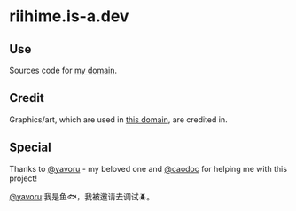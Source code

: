 # riihime.is-a.dev
## Use
 Sources code for [my domain](https://www.riihime.is-a.dev).

## Credit
 Graphics/art, which are used in [this domain](https://www.riihime.is-a.dev),  are credited in.

## Special
 Thanks to   [@yavoru](https://yavoru.github.io/profile/) - my beloved one and [@caodoc](https://caodoc.is-a.dev/) for helping me with this project!
 
 [@yavoru](https://github.com/yavoru):我是鱼🐟，我被邀请去调试🪲。
